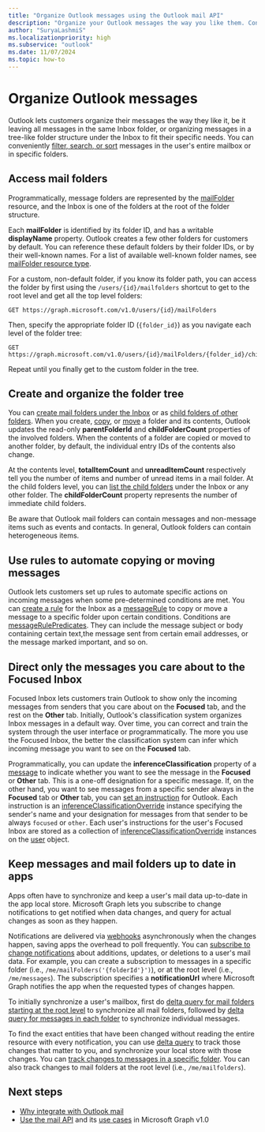 ```yaml
---
title: "Organize Outlook messages using the Outlook mail API"
description: "Organize your Outlook messages the way you like them. Conveniently filter, search, or sort messages in your entire mailbox or in specific folders."
author: "SuryaLashmiS"
ms.localizationpriority: high
ms.subservice: "outlook"
ms.date: 11/07/2024
ms.topic: how-to
---
```


# Organize Outlook messages

Outlook lets customers organize their messages the way they like it, be it leaving all messages in the same Inbox folder, or organizing messages in a tree-like folder structure under the Inbox to fit their specific needs. You can conveniently [filter, search, or sort](query-parameters.md) messages in the user's entire mailbox or in specific folders.

## Access mail folders

Programmatically, message folders are represented by the [mailFolder](/graph/api/resources/mailfolder) resource, and the Inbox is one of the folders at the root of the folder structure.

Each **mailFolder** is identified by its folder ID, and has a writable **displayName** property. Outlook creates a few other folders for customers by default. You can reference these default folders by their folder IDs, or by their well-known names. For a list of available well-known folder names, see [mailFolder resource type](/graph/api/resources/mailfolder).

For a custom, non-default folder, if you know its folder path, you can access the folder by first using the `/users/{id}/mailfolders` shortcut to get to the root level and get all the top level folders:

```http
GET https://graph.microsoft.com/v1.0/users/{id}/mailFolders
```

Then, specify the appropriate folder ID (`{folder_id}`) as you navigate each level of the folder tree:

```http
GET https://graph.microsoft.com/v1.0/users/{id}/mailFolders/{folder_id}/childfolders
```

Repeat until you finally get to the custom folder in the tree.

## Create and organize the folder tree

You can [create mail folders under the Inbox](/graph/api/user-post-mailfolders) or as [child folders of other folders](/graph/api/mailfolder-post-childfolders). When you create, [copy](/graph/api/mailfolder-copy), or [move](/graph/api/mailfolder-move) a folder and its contents, Outlook updates the read-only **parentFolderId** and **childFolderCount** properties of the involved folders. When the contents of a folder are copied or moved to another folder, by default, the individual entry IDs of the contents also change.

At the contents level, **totalItemCount** and **unreadItemCount** respectively tell you the number of items and number of unread items in a mail folder.
At the child folders level, you can [list the child folders](/graph/api/user-list-mailfolders) under the Inbox or any other folder.
The **childFolderCount** property represents the number of immediate child folders.

Be aware that Outlook mail folders can contain messages and non-message items such as events and contacts. In general, Outlook folders can contain heterogeneous items.

## Use rules to automate copying or moving messages

Outlook lets customers set up rules to automate specific actions on incoming messages when some pre-determined conditions are met. You can [create a rule](/graph/api/mailfolder-post-messagerules) for the
Inbox as a [messageRule](/graph/api/resources/messagerule) to copy or move a message to a specific folder upon certain conditions.
Conditions are [messageRulePredicates](/graph/api/resources/messagerulepredicates). They can include the message subject or body containing certain text,the message sent from certain email addresses, or the message marked important, and so on.

## Direct only the messages you care about to the Focused Inbox

Focused Inbox lets customers train Outlook to show only the incoming messages from senders that you care about on the **Focused** tab, and the rest on the **Other** tab.
Initially, Outlook's classification system organizes Inbox messages in a default way. Over time, you can correct and train the system through the user interface or
programmatically. The more you use the Focused Inbox, the better the classification system can infer which incoming message you want to see on the **Focused** tab.

Programmatically, you can update the **inferenceClassification** property of a [message](/graph/api/resources/message) to indicate whether you want to see the message in the **Focused** or **Other** tab. This is a one-off designation for a specific message. If, on the other hand, you want to see messages from a specific sender always in the **Focused** tab or **Other** tab, you can [set an instruction](/graph/api/inferenceclassification-post-overrides) for Outlook. Each instruction is an [inferenceClassificationOverride](/graph/api/resources/inferenceclassificationoverride) instance specifying the sender's name and your designation for messages from that sender to be always `focused` or `other`. Each user's instructions for the user's Focused Inbox are stored as a collection of [inferenceClassificationOverride](/graph/api/resources/inferenceclassificationoverride) instances on the [user](/graph/api/resources/user) object.

## Keep messages and mail folders up to date in apps

Apps often have to synchronize and keep a user's mail data up-to-date in the app local store. Microsoft Graph lets you subscribe to change notifications to get notified when data changes, and query for actual changes as soon as they happen.

Notifications are delivered via [webhooks](/graph/api/resources/change-notifications-api-overview?view=graph-rest-1.0) asynchronously when the changes happen, saving apps the overhead to poll frequently. You can [subscribe to change notifications](/graph/api/subscription-post-subscriptions) about additions,
updates, or deletions to a user's mail data. For example, you can create a subscription to messages in a specific folder (i.e., `/me/mailFolders('{folderId'}')`),
or at the root level (i.e., `/me/messages`). The subscription specifies a **notificationUrl** where Microsoft Graph notifies the app when the requested types of changes happen.

To initially synchronize a user's mailbox, first do [delta query for mail folders starting at the root level](/graph/api/mailfolder-delta) to synchronize all mail folders, followed by [delta query for messages in each folder](/graph/api/message-delta) to synchronize individual messages.

To find the exact entities that have been changed without reading the entire resource with every notification, you can use [delta query](delta-query-overview.md) to track those changes that matter to you, and synchronize your local store with those changes. You can [track changes to messages in a specific folder](delta-query-messages.md). You can also track changes to mail folders at the root level (i.e., `/me/mailfolders`).

## Next steps

- [Why integrate with Outlook mail](outlook-mail-concept-overview.md)
- [Use the mail API](/graph/api/resources/mail-api-overview) and its [use cases](/graph/api/resources/mail-api-overview#common-use-cases) in Microsoft Graph v1.0
